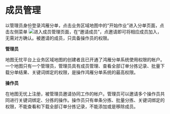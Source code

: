 # 成员管理

以管理员身份登录鸿雁分单，点击业务区域地图中的“开始作业”进入分单页面，点击左侧菜单 ![](https://pic.dituwuyou.com/map%2Fpicture%2Fdispatch%2Fmembers.png)进入成员管理页面，在“邀请成员”，点邀请即可将相应成员加入，无需对方确认。被邀请的成员，只具备操作员的权限。

**管理员**

地图无忧平台上业务区域地图的创建者且已开通了鸿雁分单系统使用权限的帐户。一个地图只有一个管理员，管理员具有成员管理、查看全部订单分拣记录、批量下载分单结果、关键词绑定的权限，是操作鸿雁分单系统的最高权限。

**操作员**

在地图无忧上注册，被管理员邀请协同工作的帐户。管理员可以邀请多个操作员共同进行关键词绑定、分拣的操作。操作员只有单条分拣、批量分拣、关键词绑定的权限，不能查看和下载全部订单分拣记录，不能添加或是移除成员。


